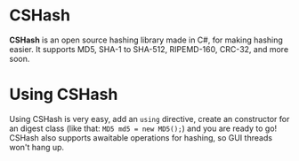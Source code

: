 # CSHash
**CSHash** is an open source hashing library made in C#, for making hashing easier. It supports MD5, SHA-1 to SHA-512, RIPEMD-160, CRC-32, and more soon.

# Using CSHash
Using CSHash is very easy, add an ```using``` directive, create an constructor for an digest class (like that: ```MD5 md5 = new MD5();```) and you are ready to go! CSHash also supports awaitable operations for hashing, so GUI threads won't hang up.
